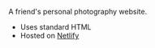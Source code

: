 A friend's personal photography website.

* Uses standard HTML
* Hosted on [Netlify](https://www.netlify.com/)
